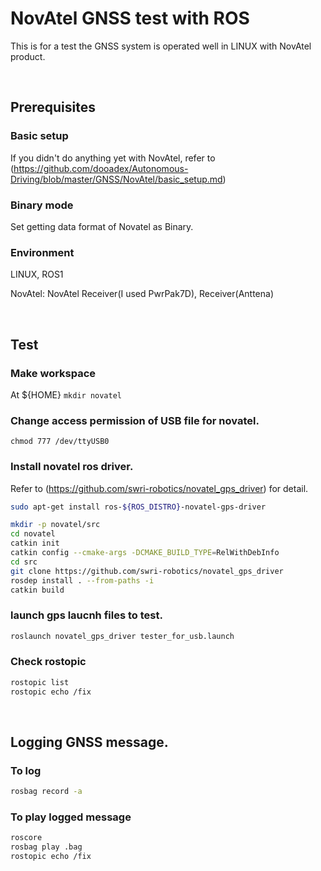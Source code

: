 # NovAtel GNSS test with ROS
This is for a test the GNSS system is operated well in LINUX with NovAtel product.

<br>

## Prerequisites
### Basic setup
If you didn't do anything yet with NovAtel, refer to (https://github.com/dooadex/Autonomous-Driving/blob/master/GNSS/NovAtel/basic_setup.md)
### Binary mode
Set getting data format of Novatel as Binary.
### Environment
LINUX, ROS1

NovAtel: NovAtel Receiver(I used PwrPak7D), Receiver(Anttena)

<br>

## Test

### Make workspace
At ${HOME}
<code>mkdir novatel</code>

### Change access permission of USB file for novatel.
<code>chmod 777 /dev/ttyUSB0</code>

### Install novatel ros driver.
Refer to (https://github.com/swri-robotics/novatel_gps_driver) for detail.

```bash
sudo apt-get install ros-${ROS_DISTRO}-novatel-gps-driver
```
```bash
mkdir -p novatel/src
cd novatel
catkin init
catkin config --cmake-args -DCMAKE_BUILD_TYPE=RelWithDebInfo
cd src
git clone https://github.com/swri-robotics/novatel_gps_driver
rosdep install . --from-paths -i
catkin build
```

### launch gps laucnh files to test.
```bash
roslaunch novatel_gps_driver tester_for_usb.launch
```

### Check rostopic
```bash
rostopic list
rostopic echo /fix
```

<br>

## Logging GNSS message.
### To log
```bash
rosbag record -a
```
### To play logged message
```bash
roscore
rosbag play .bag
rostopic echo /fix
```
